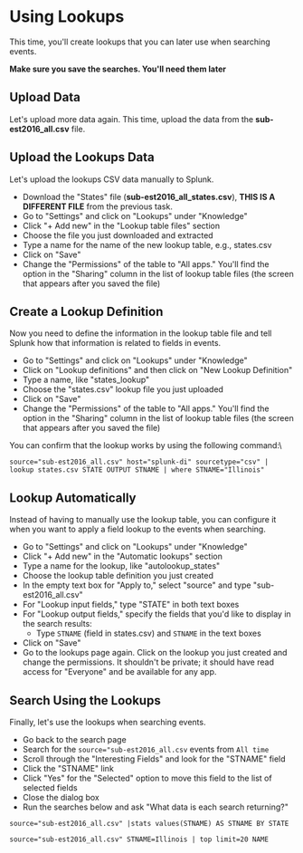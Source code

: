 # Using Lookups
This time, you'll create lookups that you can later use when searching events.

**Make sure you save the searches. You'll need them later**

## Upload Data
Let's upload more data again. This time, upload the data from the **sub-est2016_all.csv** file.

## Upload the Lookups Data
Let's upload the lookups CSV data manually to Splunk.

- Download the "States" file (**sub-est2016_all_states.csv**), **THIS IS A DIFFERENT FILE** from the previous task.
- Go to "Settings" and click on "Lookups" under "Knowledge"
- Click "+ Add new" in the "Lookup table files" section
- Choose the file you just downloaded and extracted
- Type a name for the name of the new lookup table, e.g., states.csv
- Click on "Save"
- Change the "Permissions" of the table to "All apps." You'll find the option in the "Sharing" column in the list of lookup table files (the screen that appears after you saved the file)


## Create a Lookup Definition
Now you need to define the information in the lookup table file and tell Splunk how that information is related to fields in events.

- Go to "Settings" and click on "Lookups" under "Knowledge"
- Click on "Lookup definitions" and then click on "New Lookup Definition"
- Type a name, like "states_lookup"
- Choose the "states.csv" lookup file you just uploaded
- Click on "Save"
- Change the "Permissions" of the table to "All apps." You'll find the option in the "Sharing" column in the list of lookup table files (the screen that appears after you saved the file)

You can confirm that the lookup works by using the following command:\

```
source="sub-est2016_all.csv" host="splunk-di" sourcetype="csv" | lookup states.csv STATE OUTPUT STNAME | where STNAME="Illinois"
```

## Lookup Automatically
Instead of having to manually use the lookup table, you can configure it when you want to apply a field lookup to the events when searching.

- Go to "Settings" and click on "Lookups" under "Knowledge"
- Click "+ Add new" in the "Automatic lookups" section
- Type a name for the lookup, like "autolookup_states"
- Choose the lookup table definition you just created
- In the empty text box for "Apply to," select "source" and type "sub-est2016_all.csv"
- For "Lookup input fields," type "STATE" in both text boxes
- For "Lookup output fields," specify the fields that you'd like to display in the search results:
    - Type `STNAME` (field in states.csv) and `STNAME` in the text boxes
- Click on "Save"
- Go to the lookups page again. Click on the lookup you just created and change the permissions. It shouldn't be private; it should have read access for "Everyone" and be available for any app.

## Search Using the Lookups
Finally, let's use the lookups when searching events.

- Go back to the search page
- Search for the `source="sub-est2016_all.csv` events from `All time`
- Scroll through the "Interesting Fields" and look for the "STNAME" field
- Click the "STNAME" link
- Click "Yes" for the "Selected" option to move this field to the list of selected fields
- Close the dialog box
- Run the searches below and ask "What data is each search returning?"

```
source="sub-est2016_all.csv" |stats values(STNAME) AS STNAME BY STATE
```

```
source="sub-est2016_all.csv" STNAME=Illinois | top limit=20 NAME
```
